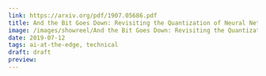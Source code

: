 ```yaml
---
link: https://arxiv.org/pdf/1907.05686.pdf
title: And the Bit Goes Down: Revisiting the Quantization of Neural Networks
image: /images/showreel/And the Bit Goes Down: Revisiting the Quantization of Neural Networks.jpg
date: 2019-07-12
tags: ai-at-the-edge, technical
draft: draft
preview:
---
```



